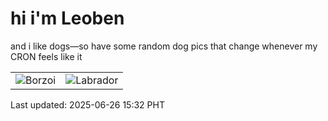 # hi i'm Leoben

and i like dogs—so have some random dog pics that change whenever my CRON feels like it

|  |  |
|--------|----------|
| ![Borzoi](https://random-dog-vercel.vercel.app/api/random-borzoi?v=1750923167) | ![Labrador](https://random-dog-vercel.vercel.app/api/random-labrador?v=1750923167) |

Last updated: 2025-06-26 15:32 PHT
